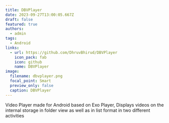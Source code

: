 ```yaml
---
title: DBVPlayer
date: 2023-09-27T13:00:05.667Z
draft: false
featured: true
authors:
  - admin
tags:
  - Android
links:
  - url: https://github.com/DhruvBhirud/DBVPlayer
    icon_pack: fab
    icon: github
    name: DBVPlayer
image:
  filename: dbvplayer.png
  focal_point: Smart
  preview_only: false
  caption: DBVPlayer
---
```

Video Player made for Android based on Exo Player, Displays
videos on the internal storage in folder view as well as in list format
in two different activities